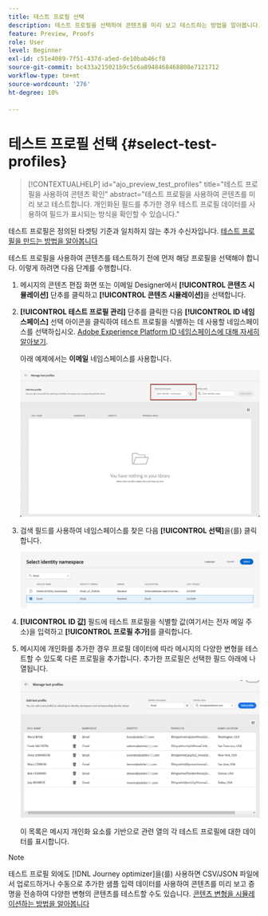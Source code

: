 ```yaml
---
title: 테스트 프로필 선택
description: 테스트 프로필을 선택하여 콘텐츠를 미리 보고 테스트하는 방법을 알아봅니다.
feature: Preview, Proofs
role: User
level: Beginner
exl-id: c51e4089-7f51-437d-a5ed-de10bab46cf8
source-git-commit: bc433a215021b9c5c6a8948468468808e7121712
workflow-type: tm+mt
source-wordcount: '276'
ht-degree: 10%

---
```


# 테스트 프로필 선택 {#select-test-profiles}

>[!CONTEXTUALHELP]
>id="ajo_preview_test_profiles"
>title="테스트 프로필을 사용하여 콘텐츠 확인"
>abstract="테스트 프로필을 사용하여 콘텐츠를 미리 보고 테스트합니다. 개인화된 필드를 추가한 경우 테스트 프로필 데이터를 사용하여 필드가 표시되는 방식을 확인할 수 있습니다."

테스트 프로필은 정의된 타겟팅 기준과 일치하지 않는 추가 수신자입니다. [테스트 프로필을 만드는 방법을 알아봅니다](../audience/creating-test-profiles.md)

테스트 프로필을 사용하여 콘텐츠를 테스트하기 전에 먼저 해당 프로필을 선택해야 합니다. 이렇게 하려면 다음 단계를 수행합니다.

1. 메시지의 콘텐츠 편집 화면 또는 이메일 Designer에서 **[!UICONTROL 콘텐츠 시뮬레이션]** 단추를 클릭하고 **[!UICONTROL 콘텐츠 시뮬레이션]**&#x200B;을 선택합니다.

1. **[!UICONTROL 테스트 프로필 관리]** 단추를 클릭한 다음 **[!UICONTROL ID 네임스페이스]** 선택 아이콘을 클릭하여 테스트 프로필을 식별하는 데 사용할 네임스페이스를 선택하십시오. [Adobe Experience Platform ID 네임스페이스에 대해 자세히 알아보기](../audience/get-started-identity.md).

   아래 예제에서는 **이메일** 네임스페이스를 사용합니다.

   ![](../email/assets/previewselect-namespace.png)

1. 검색 필드를 사용하여 네임스페이스를 찾은 다음 **[!UICONTROL 선택]**&#x200B;을(를) 클릭합니다.

   ![](../email/assets/preview-email-namespace.png)

1. **[!UICONTROL ID 값]** 필드에 테스트 프로필을 식별할 값(여기서는 전자 메일 주소)을 입력하고 **[!UICONTROL 프로필 추가]**&#x200B;를 클릭합니다.

   <!--![](assets/preview-identity-value.png)-->

1. 메시지에 개인화를 추가한 경우 프로필 데이터에 따라 메시지의 다양한 변형을 테스트할 수 있도록 다른 프로필을 추가합니다. 추가한 프로필은 선택한 필드 아래에 나열됩니다.

   ![](../email/assets/preview-profile-list.png)

   이 목록은 메시지 개인화 요소를 기반으로 관련 열의 각 테스트 프로필에 대한 데이터를 표시합니다.

>[!NOTE]
>
>테스트 프로필 외에도 [!DNL Journey optimizer]을(를) 사용하면 CSV/JSON 파일에서 업로드하거나 수동으로 추가한 샘플 입력 데이터를 사용하여 콘텐츠를 미리 보고 증명을 전송하여 다양한 변형의 콘텐츠를 테스트할 수도 있습니다. [콘텐츠 변형을 시뮬레이션하는 방법을 알아봅니다](../test-approve/simulate-sample-input.md)
